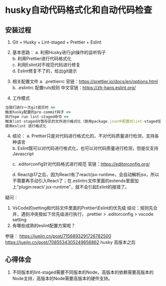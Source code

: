 # husky自动代码格式化和自动代码检查

## 安装过程
1. Git + Husky + Lint-staged + Prettier + Eslint
2. 基本思路：
    a. 利用Husky进行git操作的监听钩子  
    b. 利用Prettier进行代码格式化  
    c. 利用Eslint对不规范代码进行修复  
    d. Eslint修复不了的，给出git提示  
3. 相关配置文件
    a. .prettierrc 官链：https://prettier.io/docs/en/options.html  
    b. .eslintrc 配置ruls规则 中文官链：https://zh-hans.eslint.org/

4. 工作模式
```js
当我们进行一次git提交时 => 
触发husky配置的pre-commit钩子 => 
执行npm run lint-staged命令 => 
触发lint-staged对暂存区的文件进行格式化（使用package.json中配置的lint-staged任务） => 
使用eslint 进行格式化
```

4. 结论：
    a. Prettier只是对代码进行格式化的，不对代码质量进行检测，支持各种语言  
    b. Eslint既可以对代码进行格式化，也可以对代码质量进行检测，但是仅支持Javascript  

    c. .editorconfig针对代码格式进行规范 官链：https://editorconfig.org/  

    d. React@17之后，因为React有了react/jsx-runtime，会自动解析jsx，所以不需要再手动引入React了；在.eslintrc文件里面的extends里面加上"plugin:react/  jsx-runtime"，就不会引起Eslint的报错了。
    

疑问：
1. VsCode的setting和代码文件里面的Prettier\Eslint的优先级
    结论：规则先合并，遇到冲突按如下优先级进行执行，.prettier > .editorconfig > vscode setting
2. 有哪些成熟的eslint配置方案呢？

参链：
    https://juejin.cn/post/7156893291726782500 
    https://juejin.cn/post/7085534305249656862 husky 高版本之后

## 心得体会
1. 不同版本的lint-staged需要不同版本的Node，高版本的依赖需要高版本的Node主持，高版本的Node需要高版本的硬件支持。